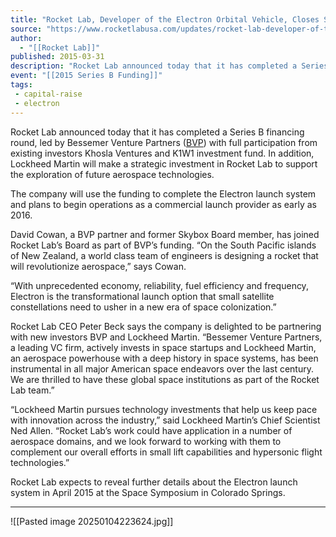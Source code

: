 ```yaml
---
title: "Rocket Lab, Developer of the Electron Orbital Vehicle, Closes Series B Round "
source: "https://www.rocketlabusa.com/updates/rocket-lab-developer-of-the-electron-orbital-vehicle-closes-series-b-round-2/"
author:
  - "[[Rocket Lab]]"
published: 2015-03-31
description: "Rocket Lab announced today that it has completed a Series B financing round, led by Bessemer Venture Partners (BVP[http://www.bvp.com/]) with full participation from existing investors Khosla Ventures and K1W1 investment fund. In addition, Lockheed Martin will make a strategic investment in Rocket Lab to support the exploration of future aerospace technologies."
event: "[[2015 Series B Funding]]"
tags:
 - capital-raise
 - electron
---
```

Rocket Lab announced today that it has completed a Series B financing round, led by Bessemer Venture Partners ([BVP](http://www.bvp.com/)) with full participation from existing investors Khosla Ventures and K1W1 investment fund. In addition, Lockheed Martin will make a strategic investment in Rocket Lab to support the exploration of future aerospace technologies.

The company will use the funding to complete the Electron launch system and plans to begin operations as a commercial launch provider as early as 2016.

David Cowan, a BVP partner and former Skybox Board member, has joined Rocket Lab’s Board as part of BVP’s funding. “On the South Pacific islands of New Zealand, a world class team of engineers is designing a rocket that will revolutionize aerospace,” says Cowan.

“With unprecedented economy, reliability, fuel efficiency and frequency, Electron is the transformational launch option that small satellite constellations need to usher in a new era of space colonization.”

Rocket Lab CEO Peter Beck says the company is delighted to be partnering with new investors BVP and Lockheed Martin. “Bessemer Venture Partners, a leading VC firm, actively invests in space startups and Lockheed Martin, an aerospace powerhouse with a deep history in space systems, has been instrumental in all major American space endeavors over the last century. We are thrilled to have these global space institutions as part of the Rocket Lab team.”

“Lockheed Martin pursues technology investments that help us keep pace with innovation across the industry,” said Lockheed Martin’s Chief Scientist Ned Allen. “Rocket Lab’s work could have application in a number of aerospace domains, and we look forward to working with them to complement our overall efforts in small lift capabilities and hypersonic flight technologies.”

Rocket Lab expects to reveal further details about the Electron launch system in April 2015 at the Space Symposium in Colorado Springs.

---

![[Pasted image 20250104223624.jpg]]